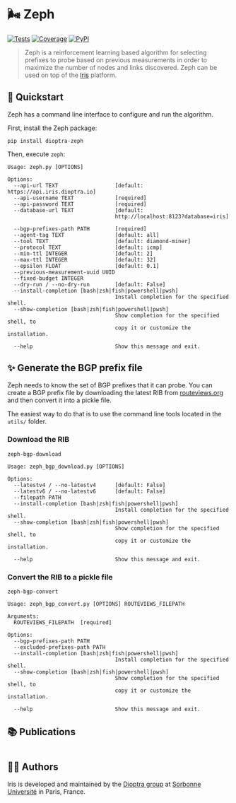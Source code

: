 # 🌬️ Zeph

[![Tests](https://img.shields.io/github/workflow/status/dioptra-io/zeph/Tests?logo=github)](https://github.com/dioptra-io/zeph/actions/workflows/tests.yml)
[![Coverage](https://img.shields.io/codecov/c/github/dioptra-io/zeph?logo=codecov&logoColor=white)](https://app.codecov.io/gh/dioptra-io/zeph)
[![PyPI](https://img.shields.io/pypi/v/dioptra-zeph?color=blue&logo=pypi&logoColor=white)](https://pypi.org/project/dioptra-zeph/)

> Zeph is a reinforcement learning based algorithm for selecting prefixes to probe based on previous measurements in order to maximize the number of nodes and links discovered. Zeph can be used on top of the [Iris](https://iris.dioptra.io) platform.


## 🚀 Quickstart

Zeph has a command line interface to configure and run the algorithm.

First, install the Zeph package:

```
pip install dioptra-zeph
```

Then, execute `zeph`:

```
Usage: zeph.py [OPTIONS]

Options:
  --api-url TEXT                  [default: https://api.iris.dioptra.io]
  --api-username TEXT             [required]
  --api-password TEXT             [required]
  --database-url TEXT             [default:
                                  http://localhost:8123?database=iris]

  --bgp-prefixes-path PATH        [required]
  --agent-tag TEXT                [default: all]
  --tool TEXT                     [default: diamond-miner]
  --protocol TEXT                 [default: icmp]
  --min-ttl INTEGER               [default: 2]
  --max-ttl INTEGER               [default: 32]
  --epsilon FLOAT                 [default: 0.1]
  --previous-measurement-uuid UUID
  --fixed-budget INTEGER
  --dry-run / --no-dry-run        [default: False]
  --install-completion [bash|zsh|fish|powershell|pwsh]
                                  Install completion for the specified shell.
  --show-completion [bash|zsh|fish|powershell|pwsh]
                                  Show completion for the specified shell, to
                                  copy it or customize the installation.

  --help                          Show this message and exit.
```

## ✨ Generate the BGP prefix file 

Zeph needs to know the set of BGP prefixes that it can probe. 
You can create a BGP prefix file by downloading the latest RIB from [routeviews.org](http://routeviews.org) and then convert it into a pickle file.

The easiest way to do that is to use the command line tools located in the `utils/` folder.

### Download the RIB

`zeph-bgp-download`

```
Usage: zeph_bgp_download.py [OPTIONS]

Options:
  --latestv4 / --no-latestv4      [default: False]
  --latestv6 / --no-latestv6      [default: False]
  --filepath PATH
  --install-completion [bash|zsh|fish|powershell|pwsh]
                                  Install completion for the specified shell.
  --show-completion [bash|zsh|fish|powershell|pwsh]
                                  Show completion for the specified shell, to
                                  copy it or customize the installation.

  --help                          Show this message and exit.
  ```

### Convert the RIB to a pickle file

`zeph-bgp-convert`

```
Usage: zeph_bgp_convert.py [OPTIONS] ROUTEVIEWS_FILEPATH

Arguments:
  ROUTEVIEWS_FILEPATH  [required]

Options:
  --bgp-prefixes-path PATH
  --excluded-prefixes-path PATH
  --install-completion [bash|zsh|fish|powershell|pwsh]
                                  Install completion for the specified shell.
  --show-completion [bash|zsh|fish|powershell|pwsh]
                                  Show completion for the specified shell, to
                                  copy it or customize the installation.

  --help                          Show this message and exit.
```



## 📚 Publications

```
```

## 🧑‍💻 Authors

Iris is developed and maintained by the [Dioptra group](https://dioptra.io) at [Sorbonne Université](https://www.sorbonne-universite.fr) in Paris, France.
